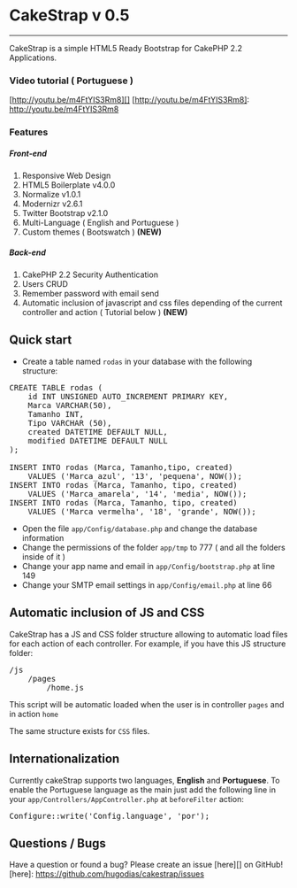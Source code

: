 # CakeStrap v 0.5
---
CakeStrap is a simple HTML5 Ready Bootstrap for CakePHP 2.2 Applications.


### Video tutorial ( Portuguese )
[http://youtu.be/m4FtYIS3Rm8][]
[http://youtu.be/m4FtYIS3Rm8]: http://youtu.be/m4FtYIS3Rm8


### Features
##### Front-end
1. Responsive Web Design
2. HTML5 Boilerplate v4.0.0
3. Normalize v1.0.1
4. Modernizr v2.6.1
5. Twitter Bootstrap v2.1.0
6. Multi-Language ( English and Portuguese )
7. Custom themes ( Bootswatch ) **(NEW)**

##### Back-end
1. CakePHP 2.2 Security Authentication
2. Users CRUD
3. Remember password with email send
4. Automatic inclusion of  javascript and css files depending of the current controller and action ( Tutorial below ) **(NEW)**


## Quick start

- Create a table named `rodas` in your database with the following structure:


<pre>CREATE TABLE rodas (
    id INT UNSIGNED AUTO_INCREMENT PRIMARY KEY,
    Marca VARCHAR(50),
    Tamanho INT,
    Tipo VARCHAR (50),
    created DATETIME DEFAULT NULL,
    modified DATETIME DEFAULT NULL
);

INSERT INTO rodas (Marca, Tamanho,tipo, created)
    VALUES ('Marca_azul', '13', 'pequena', NOW());
INSERT INTO rodas (Marca, Tamanho, tipo, created)
    VALUES ('Marca_amarela', '14', 'media', NOW());
INSERT INTO rodas (Marca, Tamanho, tipo, created)
    VALUES ('Marca_vermelha', '18', 'grande', NOW());
</pre>


- Open the file `app/Config/database.php` and change the database information
- Change the permissions of the folder `app/tmp` to 777 ( and all the folders inside of it )
- Change your app name and email in `app/Config/bootstrap.php` at line 149
- Change your SMTP email settings in `app/Config/email.php` at line 66


## Automatic inclusion of JS and CSS
CakeStrap has a JS and CSS folder structure allowing to automatic load files for each action of each controller.
For example, if you have this JS structure folder:

<pre>
/js
	/pages
		/home.js		
</pre>

This script will be automatic loaded when the user is in controller `pages` and in action `home`

The same structure exists for `CSS` files.

## Internationalization

Currently cakeStrap supports two languages, **English** and **Portuguese**. To enable the Portuguese language as the main just add the following line in your `app/Controllers/AppController.php` at `beforeFilter` action:
<pre>
Configure::write('Config.language', 'por');
</pre> 



## Questions / Bugs

Have a question or found a bug? Please create an issue [here][] on GitHub!
[here]: https://github.com/hugodias/cakestrap/issues
